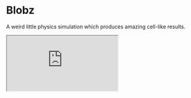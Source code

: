 # Blobz
 A weird little physics simulation which produces amazing cell-like results.
 
 <iframe src="https://editor.p5js.org/franklinscudder/embed/fZB-r44Wc"></iframe>
